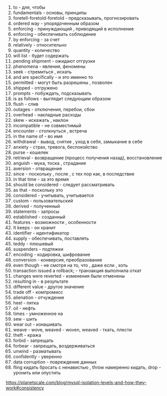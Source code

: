 
1. to - для, чтобы
2. fundamentals - основы, принципы 
3. foretell-foretold-foretold - предсказывать, прогнозировать 
4. ordered way - упорядоченным образом 
5. enforcing - принуждающий , приводящий в исполнение 
6. enforcing - обеспечивать соблюдение  
7. by enforcing - за счет
8. relatively - относительно 
9. quantity - количество
10. will list - будет содержать 
11. pending shipment - ожидают отгрузки 
12. phenomena - явления, феномены 
13. seek - стремиться , искать 
14. and are specifically - и это именно то
15. permitted - могут быть разрешены , позволен
16. shipped - отгружено 
17. prompts - побуждать, подсказывать 
18. is as follows - выглядит следующим образом 
19. flush - слив
20. outages - отключения, перебои, сбои
21. overhead - накладные расходы
22. skew - искажать , наклон
23. incompatible - не совместимый
24. encounter - столкнуться , встреча 
25.  in the name of - во имя 
26. withdrawal - вывод, снятие , уход в себя, замыкание в себе
27. anxiety - страх, тревога, беспокойство 
28. purse - кошелек
29. retrieval - возвращение (процесс получения назад), восстановление 
30. anguish - мука, тоска , страдание 
31. aversion - отвращение 
32. since - поскольку , после , с тех пор как, в последствие 
33. in that time - за это время 
34. should be considered - следует рассматривать 
35. as that - поскольку это 
36. considered - учитывать, учитывается 
37. custom - пользовательский 
38. derived - полученный 
39. statements - запросы
40. established - созданный 
41. features - возможности , особенности
42. It keeps - он хранит
43. identifier - идентификатор 
44. supply - обеспечивать, поставлять 
45. teddy - плюшевый 
46. suspenders - подтяжки 
47. encoding - кодировка, шифрование 
48. conversion - конверсия, преобразование 
49. even though - не смотря на то, что  , даже если , хоть
50. transaction issued a rollback; - транзакция выполнила откат
51. changes were reverted - изменения были отменены 
52. resulting in - в результате 
53. different value - другое значение 
54. trade off - компромисс 
55. alienation - отчуждение
56. heel - пятка
57. oil - нефть
58. times - умноженное на 
59. sew - шить 
60. wear out -  изнашивать
61. weave - wove, weaved - woven, weaved - ткать, плести
62. theft - кража
63. forbid - запрещать 
64. forbear - запрещать, воздерживаться 
65. unwind - разматывать 
66. confidently - уверенно 
67. data corruption - повреждение данных 
68. fling кидать бросать с ненавистью , throw намеренно кидать, drop - уронить или опустить



https://planetscale.com/blog/mysql-isolation-levels-and-how-they-work#consistency 